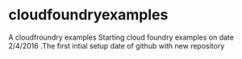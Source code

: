# cloudfoundryexamples
A cloudfroundry examples Starting cloud foundry examples on date 2/4/2016 .The first intial setup date of github with new repository
